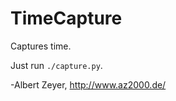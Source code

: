 TimeCapture
===========

Captures time.

Just run `./capture.py`.

-Albert Zeyer, <http://www.az2000.de/>
